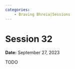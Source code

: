 ```yaml
---
categories:
    - Braving Bhreia|Sessions
---
```


# Session 32

**Date:** September 27, 2023

TODO
